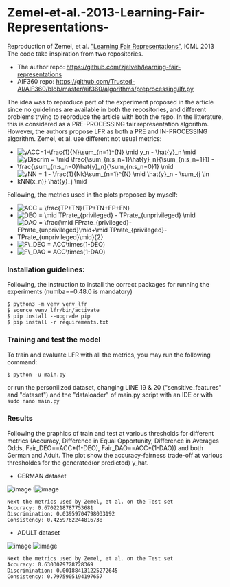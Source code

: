 # Zemel-et-al.-2013-Learning-Fair-Representations-
Reproduction of Zemel, et al. ["Learning Fair Representations"](http://proceedings.mlr.press/v28/zemel13.pdf), ICML 2013
The code take inspiration from two repositories.
- The author repo: https://github.com/zjelveh/learning-fair-representations
- AIF360 repo: https://github.com/Trusted-AI/AIF360/blob/master/aif360/algorithms/preprocessing/lfr.py

The idea was to reproduce part of the experiment proposed in the article since no guidelines are available in both the repositories, and different problems trying to reproduce the article with both the repo.
In the litterature, this is considered as a PRE-PROCESSING fair representation algorithm. However, the authors propose LFR as both a PRE and IN-PROCESSING algorithm.
Zemel, et al. use different not usual metrics:
- <img src="https://latex.codecogs.com/svg.image?yACC=1-\frac{1}{2}\sum_{n=1}^{N}&space;\mid&space;y_n&space;-&space;\hat{y}_n&space;\mid" title="yACC=1-\frac{1}{N}\sum_{n=1}^{N} \mid y_n - \hat{y}_n \mid" />
- <img src="https://latex.codecogs.com/svg.image?yDiscrim&space;=&space;\mid&space;\frac{\sum_{n:s_n=1}\hat{y}_n}{\sum_{n:s_n=1}1}&space;-&space;\frac{\sum_{n:s_n=0}\hat{y}_n}{\sum_{n:s_n=0}1}&space;\mid" title="yDiscrim = \mid \frac{\sum_{n:s_n=1}\hat{y}_n}{\sum_{n:s_n=1}1} - \frac{\sum_{n:s_n=0}\hat{y}_n}{\sum_{n:s_n=0}1} \mid" />
- <img src="https://latex.codecogs.com/svg.image?yNN&space;=&space;1&space;-&space;\frac{1}{Nk}\sum_{n=1}^{N}&space;\mid&space;\hat{y}_n&space;-&space;\sum_{j&space;\in&space;kNN(x_n)}&space;\hat{y}_j&space;\mid" title="yNN = 1 - \frac{1}{Nk}\sum_{n=1}^{N} \mid \hat{y}_n - \sum_{j \in kNN(x_n)} \hat{y}_j \mid" />

Following, the metrics used in the plots proposed by myself:
- <img src="https://latex.codecogs.com/svg.image?ACC&space;=&space;\frac{TP&plus;TN}{TP&plus;TN&plus;FP&plus;FN}" title="ACC = \frac{TP+TN}{TP+TN+FP+FN}" />
- <img src="https://latex.codecogs.com/svg.image?DEO&space;=&space;\mid&space;TPrate_{privileged}&space;-&space;TPrate_{unprivileged}&space;\mid" title="DEO = \mid TPrate_{privileged} - TPrate_{unprivileged} \mid" />
- <img src="https://latex.codecogs.com/svg.image?DAO&space;=&space;\frac{\mid&space;FPrate_{privileged}-&space;FPrate_{unprivileged}\mid&plus;\mid&space;TPrate_{privileged}-TPrate_{unprivileged}\mid}{2}" title="DAO = \frac{\mid FPrate_{privileged}- FPrate_{unprivileged}\mid+\mid TPrate_{privileged}-TPrate_{unprivileged}\mid}{2}" />
- <img src="https://latex.codecogs.com/svg.image?F\_DEO&space;=&space;ACC\times(1-DEO)" title="F\_DEO = ACC\times(1-DEO)" />
- <img src="https://latex.codecogs.com/svg.image?F\_DAO&space;=&space;ACC\times(1-DAO)" title="F\_DAO = ACC\times(1-DAO)" />

### Installation guidelines:
Following, the instruction to install the correct packages for running the experiments (numba==0.48.0 is mandatory)

```
$ python3 -m venv venv_lfr
$ source venv_lfr/bin/activate
$ pip install --upgrade pip
$ pip install -r requirements.txt
```

### Training and test the model
To train and evaluate LFR with all the metrics, you may run the following command:

```
$ python -u main.py
```
or run the personilized dataset, changing LINE 19 & 20 ("sensitive_features" and "dataset") and the "dataloader" of main.py script with an IDE or with `sudo nano main.py`
### Results

Following the graphics of train and test at various thresholds for different metrics (Accuracy, Difference in Equal Opportunity, Difference in Averages Odds, Fair_DEO==ACC*(1-DEO), Fair_DAO==ACC*(1-DAO)) and both German and Adult.
The plot show the accuracy-fairness trade-off at various thresholdes for the generated(or predicted) y_hat.

- GERMAN dataset

![image](https://user-images.githubusercontent.com/60853532/155762802-7fa20e15-c4be-4bf2-96be-45a0dbea9f04.png)
!![image](https://user-images.githubusercontent.com/60853532/155762857-10f37c20-ef0e-4ed2-a64c-9dc8a2550d91.png)

```
Next the metrics used by Zemel, et al. on the Test set
Accuracy: 0.6702218787753681
Discrimination: 0.03959704798033192
Consistency: 0.4259762244816738
```
- ADULT dataset

![image](https://user-images.githubusercontent.com/60853532/155762889-0200d172-98b3-4c26-bf0c-e9525aec5c58.png)
![image](https://user-images.githubusercontent.com/60853532/155762913-be6f2490-e515-4c40-8fb5-7b957cd6410b.png)

```
Next the metrics used by Zemel, et al. on the Test set
Accuracy: 0.6303079728728369
Discrimination: 0.001884131225272645
Consistency: 0.7975905194197657
```
